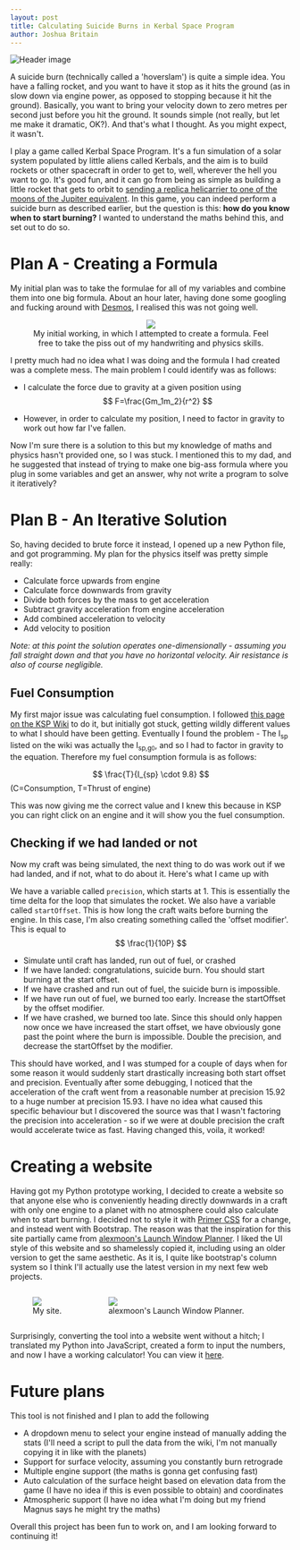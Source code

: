 ```yaml
---
layout: post
title: Calculating Suicide Burns in Kerbal Space Program
author: Joshua Britain
---
```


![Header image](/assets/posts/ksp/header.png)

A suicide burn (technically called a 'hoverslam') is quite a simple idea. You have a falling rocket, and you want to have it stop as it hits the ground (as in slow down via engine power, as opposed to stopping because it hit the ground). Basically, you want to bring your velocity down to zero metres per second just before you hit the ground. It sounds simple (not really, but let me make it dramatic, OK?). And that's what I thought. As you might expect, it wasn't.

I play a game called Kerbal Space Program. It's a fun simulation of a solar system populated by little aliens called Kerbals, and the aim is to build rockets or other spacecraft in order to get to, well, wherever the hell you want to go. It's good fun, and it can go from being as simple as building a little rocket that gets to orbit to [sending a replica helicarrier to one of the moons of the Jupiter equivalent](https://www.youtube.com/watch?v=kPprYMcS5lA). In this game, you can indeed perform a suicide burn as described earlier, but the question is this: **how do you know when to start burning?** I wanted to understand the maths behind this, and set out to do so.

# Plan A - Creating a Formula
My initial plan was to take the formulae for all of my variables and combine them into one big formula. About an hour later, having done some googling and fucking around with [Desmos](https://www.desmos.com/), I realised this was not going well.

<figure style="text-align: center;">
    <img style="max-height: 80vh;" src="/assets/posts/ksp/formulaWorking.jpeg">
    <figcaption>My initial working, in which I attempted to create a formula. Feel free to take the piss out of my handwriting and physics skills.</figcaption>
</figure>

I pretty much had no idea what I was doing and the formula I had created was a complete mess. The main problem I could identify was as follows:

- I calculate the force due to gravity at a given position using $$ F=\frac{Gm_1m_2}{r^2} $$

- However, in order to calculate my position, I need to factor in gravity to work out how far I've fallen.

Now I'm sure there is a solution to this but my knowledge of maths and physics hasn't provided one, so I was stuck. I mentioned this to my dad, and he suggested that instead of trying to make one big-ass formula where you plug in some variables and get an answer, why not write a program to solve it iteratively?

# Plan B - An Iterative Solution

So, having decided to brute force it instead, I opened up a new Python file, and got programming. My plan for the physics itself was pretty simple really:

- Calculate force upwards from engine
- Calculate force downwards from gravity
- Divide both forces by the mass to get acceleration
- Subtract gravity acceleration from engine acceleration
- Add combined acceleration to velocity
- Add velocity to position

*Note: at this point the solution operates one-dimensionally - assuming you fall straight down and that you have no horizontal velocity. Air resistance is also of course negligible.*

## Fuel Consumption
My first major issue was calculating fuel consumption. I followed [this page on the KSP Wiki](https://wiki.kerbalspaceprogram.com/wiki/Specific_impulse) to do it, but initially got stuck, getting wildly different values to what I should have been getting. Eventually I found the problem - The I<sub>sp</sub> listed on the wiki was actually the I<sub>sp,g<small>0</small></sub>, and so I had to factor in gravity to the equation. Therefore my fuel consumption formula is as follows:

$$ \frac{T}{I_{sp} \cdot 9.8} $$
(C=Consumption, T=Thrust of engine)

This was now giving me the correct value and I knew this because in KSP you can right click on an engine and it will show you the fuel consumption.

## Checking if we had landed or not
Now my craft was being simulated, the next thing to do was work out if we had landed, and if not, what to do about it. Here's what I came up with

We have a variable called `precision`, which starts at 1. This is essentially the time delta for the loop that simulates the rocket.
We also have a variable called `startOffset`. This is how long the craft waits before burning the engine.
In this case, I'm also creating something called the 'offset modifier'. This is equal to $$ \frac{1}{10P} $$

- Simulate until craft has landed, run out of fuel, or crashed
- If we have landed: congratulations, suicide burn. You should start burning at the start offset.
- If we have crashed and run out of fuel, the suicide burn is impossible.
- If we have run out of fuel, we burned too early. Increase the startOffset by the offset modifier.
- If we have crashed, we burned too late. Since this should only happen now once we have increased the start offset, we have obviously gone past the point where the burn is impossible. Double the precision, and decrease the startOffset by the modifier.

This should have worked, and I was stumped for a couple of days when for some reason it would suddenly start drastically increasing both start offset and precision. Eventually after some debugging, I noticed that the acceleration of the craft went from a reasonable number at precision 15.92 to a huge number at precision 15.93. I have no idea what caused this specific behaviour but I discovered the source was that I wasn't factoring the precision into acceleration - so if we were at double precision the craft would accelerate twice as fast. Having changed this, voila, it worked!

# Creating a website
Having got my Python prototype working, I decided to create a website so that anyone else who is conveniently heading directly downwards in a craft with only one engine to a planet with no atmosphere could also calculate when to start burning. I decided not to style it with [Primer CSS](https://primer.style/css) for a change, and instead went with Bootstrap. The reason was that the inspiration for this site partially came from [alexmoon's Launch Window Planner](https://alexmoon.github.io/ksp/). I liked the UI style of this website and so shamelessly copied it, including using an older version to get the same aesthetic. As it is, I quite like bootstrap's column system so I think I'll actually use the latest version in my next few web projects.

<figure style="display: inline-block">
    <img style="max-width: 40vw;" src="/assets/posts/ksp/site.png">
    <figcaption>My site.</figcaption>
</figure>
<figure style="display: inline-block">
    <img style="max-width: 40vw;" src="/assets/posts/ksp/windowplanner.png">
    <figcaption>alexmoon's Launch Window Planner.</figcaption>
</figure>

Surprisingly, converting the tool into a website went without a hitch; I translated my Python into JavaScript, created a form to input the numbers, and now I have a working calculator! You can view it [here](https://pr0x1mas.github.io/KSP-Suicide-Burn-Calculator/).

# Future plans
This tool is not finished and I plan to add the following
- A dropdown menu to select your engine instead of manually adding the stats (I'll need a script to pull the data from the wiki, I'm not manually copying it in like with the planets)
- Support for surface velocity, assuming you constantly burn retrograde
- Multiple engine support (the maths is gonna get confusing fast)
- Auto calculation of the surface height based on elevation data from the game (I have no idea if this is even possible to obtain) and coordinates
- Atmospheric support (I have no idea what I'm doing but my friend Magnus says he might try the maths)

Overall this project has been fun to work on, and I am looking forward to continuing it!
